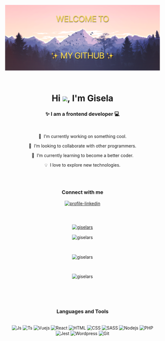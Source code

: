 ![banner](https://github.com/giselars/giselars/blob/main/img/banner.png)

<br>

<h1 align="center">Hi <img src="https://media.giphy.com/media/hvRJCLFzcasrR4ia7z/giphy.gif" width="3%">, I'm Gisela</h1>
<h3 align="center">✨ I am a frontend developer 💻 </h3>

<br>
<div align='center'>
<p> 🔭 &nbsp;I’m currently working on something cool.</p>
<p> 👾 &nbsp;I’m looking to collaborate with other programmers.</p>
<p> 🌱 &nbsp;I’m currently learning to become a better coder.</p>
<p> 💡 &nbsp;I love to explore new technologies.</p>
</div>

##

<br>
<h3 align="center">Connect with me</h3>
<p align="center">
<a href="https://www.linkedin.com/in/giselascarpin/" target="blank">
  <img align="center" src="https://img.icons8.com/glyph-neue/100/FFFFFF/linkedin.png" alt="profile-linkedin" height="40" width="40"/>
</a>
</p>
<br>

##

<p align="center"> <a href="https://github.com/ryo-ma/github-profile-trophy"><img src="https://github-profile-trophy.vercel.app/?username=giselars" alt="giselars" /></a> </p>



<div align='center'>
<p><img align="center" src="https://github-readme-stats.vercel.app/api/top-langs?username=giselars&show_icons=true&locale=en&theme=jolly&include_all_commits=true&count_private=true" alt="giselars" /></p>
</div>
<br>
<div align='center'>
    <p><img align="center" src="https://github-readme-stats.vercel.app/api?username=giselars&show_icons=true&locale=en&theme=jolly&include_all_commits=true&count_private=true" alt="giselars" /></p>
    <br>
    <p><img align="center" src="https://github-readme-streak-stats.herokuapp.com/?user=giselars&&theme=jolly&include_all_commits=true&count_private=true" alt="giselars" /></p>
</div>
<br>
<br>
<br> 

##

<h3 align="center">Languages and Tools</h3>
<div align="center">
  <div style="display: inline_block"><br>
    <img align="center" alt="Js" height="30" width="40" src="https://cdn.jsdelivr.net/gh/devicons/devicon/icons/javascript/javascript-plain.svg">
    <img align="center" alt="Ts" height="30" width="40" src="https://cdn.jsdelivr.net/gh/devicons/devicon/icons/typescript/typescript-plain.svg">
    <img align="center" alt="Vuejs" height="30" width="40" src="https://cdn.jsdelivr.net/gh/devicons/devicon/icons/vuejs/vuejs-original.svg">
    <img align="center" alt="React" height="30" width="40" src="https://cdn.jsdelivr.net/gh/devicons/devicon/icons/react/react-original.svg">
    <img align="center" alt="HTML" height="30" width="40" src="https://cdn.jsdelivr.net/gh/devicons/devicon/icons/html5/html5-original.svg">
    <img align="center" alt="CSS" height="30" width="40" src="https://cdn.jsdelivr.net/gh/devicons/devicon/icons/css3/css3-original.svg">
    <img align="center" alt="SASS" height="30" width="40" src="https://cdn.jsdelivr.net/gh/devicons/devicon/icons/sass/sass-original.svg">
    <img align="center" alt="Nodejs" height="30" width="40" src="https://cdn.jsdelivr.net/gh/devicons/devicon/icons/nodejs/nodejs-original.svg">
    <img align="center" alt="PHP" height="30" width="40" src="https://cdn.jsdelivr.net/gh/devicons/devicon/icons/php/php-original.svg">
    <img align="center" alt="Jest" height="30" width="40px" src="https://cdn.jsdelivr.net/gh/devicons/devicon/icons/jest/jest-plain.svg"" />
    <img align="center" alt="Wordpress" height="30" width="40" src="https://cdn.jsdelivr.net/gh/devicons/devicon/icons/wordpress/wordpress-plain.svg">
    <img align="center" alt="Git" height="30" width="40" src="https://cdn.jsdelivr.net/gh/devicons/devicon/icons/git/git-original.svg" />
  </div>
</div>
<br>
<br>
<br>
<br>                                                                                                                                                







